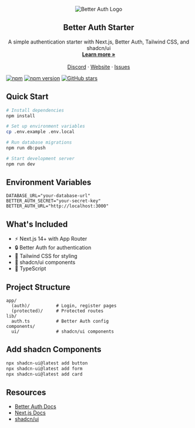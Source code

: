 <p align="center">
  <picture>
    <source srcset="./banner-dark.png" media="(prefers-color-scheme: dark)">
    <source srcset="./banner.png" media="(prefers-color-scheme: light)">
    <img src="./banner.png" alt="Better Auth Logo">
  </picture>
  <h2 align="center">
    Better Auth Starter
  </h2>
  <p align="center">
    A simple authentication starter with Next.js, Better Auth, Tailwind CSS, and shadcn/ui
    <br />
    <a href="https://better-auth.com"><strong>Learn more »</strong></a>
    <br />
    <br />
    <a href="https://discord.gg/better-auth">Discord</a>
    ·
    <a href="https://better-auth.com">Website</a>
    ·
    <a href="https://github.com/better-auth/better-auth/issues">Issues</a>
  </p>
</p>

[![npm](https://img.shields.io/npm/dm/better-auth?style=flat&colorA=000000&colorB=000000)](https://npm.chart.dev/better-auth?primary=neutral&gray=neutral&theme=dark)
[![npm version](https://img.shields.io/npm/v/better-auth.svg?style=flat&colorA=000000&colorB=000000)](https://www.npmjs.com/package/better-auth)
[![GitHub stars](https://img.shields.io/github/stars/better-auth/better-auth?style=flat&colorA=000000&colorB=000000)](https://github.com/better-auth/better-auth/stargazers)

## Quick Start

```bash
# Install dependencies
npm install

# Set up environment variables
cp .env.example .env.local

# Run database migrations
npm run db:push

# Start development server
npm run dev
```

## Environment Variables

```env
DATABASE_URL="your-database-url"
BETTER_AUTH_SECRET="your-secret-key"
BETTER_AUTH_URL="http://localhost:3000"
```

## What's Included

- ⚡ Next.js 14+ with App Router
- 🔒 Better Auth for authentication
- 🎨 Tailwind CSS for styling
- 🧩 shadcn/ui components
- 📝 TypeScript

## Project Structure

```
app/
  (auth)/          # Login, register pages
  (protected)/     # Protected routes
lib/
  auth.ts          # Better Auth config
components/
  ui/              # shadcn/ui components
```

## Add shadcn Components

```bash
npx shadcn-ui@latest add button
npx shadcn-ui@latest add form
npx shadcn-ui@latest add card
```

## Resources

- [Better Auth Docs](https://better-auth.com)
- [Next.js Docs](https://nextjs.org/docs)
- [shadcn/ui](https://ui.shadcn.com)
